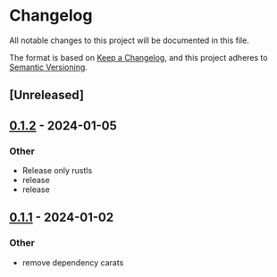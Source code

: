 # Changelog
All notable changes to this project will be documented in this file.

The format is based on [Keep a Changelog](https://keepachangelog.com/en/1.0.0/),
and this project adheres to [Semantic Versioning](https://semver.org/spec/v2.0.0.html).

## [Unreleased]

## [0.1.2](https://github.com/trillium-rs/trillium/compare/trillium-redirect-v0.1.1...trillium-redirect-v0.1.2) - 2024-01-05

### Other
- Release only rustls
- release
- release

## [0.1.1](https://github.com/trillium-rs/trillium/compare/trillium-redirect-v0.1.0...trillium-redirect-v0.1.1) - 2024-01-02

### Other
- remove dependency carats
